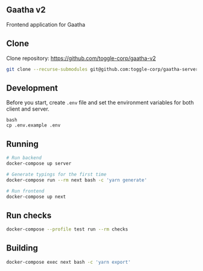 ## Gaatha v2

Frontend application for Gaatha

## Clone

Clone repository: https://github.com/toggle-corp/gaatha-v2

```bash
git clone --recurse-submodules git@github.com:toggle-corp/gaatha-server.git server
```

## Development

Before you start, create `.env` file and set the environment variables for both client and server.

```
bash
cp .env.example .env
```

## Running

```bash
# Run backend
docker-compose up server

# Generate typings for the first time
docker-compose run --rm next bash -c 'yarn generate'

# Run frontend
docker-compose up next
```

## Run checks

```bash
docker-compose --profile test run --rm checks
```

## Building

```bash
docker-compose exec next bash -c 'yarn export'
```
